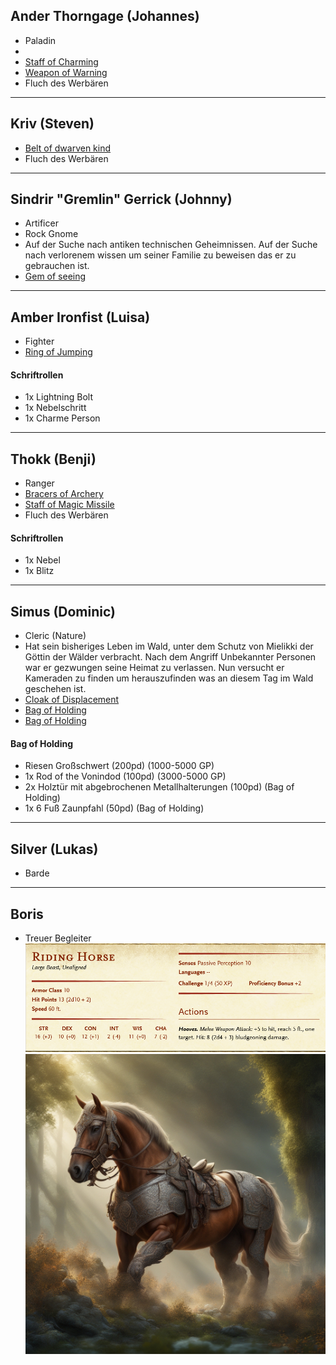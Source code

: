 ## Ander Thorngage (Johannes)
- Paladin
- 
- [Staff of Charming](Effekte/Ausrüstung#Staff%20of%20Charming) 
- [Weapon of Warning](Effekte/Ausrüstung.md#Weapon%20of%20Warning) 
- Fluch des Werbären


---
## Kriv (Steven)
- [Belt of dwarven kind](Effekte/Ausrüstung#Belt%20of%20dwarven%20kind) 
- Fluch des Werbären

---
## Sindrir "Gremlin" Gerrick (Johnny)
- Artificer
- Rock Gnome
- Auf der Suche nach antiken technischen Geheimnissen. Auf der Suche nach verlorenem wissen um seiner Familie zu beweisen das er zu gebrauchen ist.
- [Gem of seeing](Effekte/Ausrüstung#Gem%20of%20Seeing) 

---
## Amber Ironfist (Luisa)
- Fighter
- [Ring of Jumping](Effekte/Ausrüstung.md#Ring%20of%20Jumping) 
#### Schriftrollen
- 1x Lightning Bolt
- 1x Nebelschritt
- 1x Charme Person

---
## Thokk (Benji)
- Ranger
- [Bracers of Archery](Effekte/Ausrüstung.md#Bracers%20of%20Archery) 
- [Staff of Magic Missile](Effekte/Ausrüstung#Staff%20of%20Magic%20Missile) 
- Fluch des Werbären
#### Schriftrollen
- 1x Nebel
- 1x Blitz

---
## Simus (Dominic)
- Cleric (Nature)
- Hat sein bisheriges Leben im Wald, unter dem Schutz von Mielikki der Göttin der Wälder verbracht. Nach dem Angriff Unbekannter Personen war er gezwungen seine Heimat zu verlassen. Nun versucht er Kameraden zu finden um herauszufinden was an diesem Tag im Wald geschehen ist.
- [Cloak of Displacement](Effekte/Ausrüstung.md#Cloak%20of%20Displacement) 
- [Bag of Holding](Effekte/Ausrüstung#Bag%20of%20Holding) 
- [Bag of Holding](Effekte/Ausrüstung#Bag%20of%20Holding) 

#### Bag of Holding
- Riesen Großschwert (200pd) (1000-5000 GP)
- 1x Rod of the Vonindod (100pd) (3000-5000 GP)
- 2x Holztür mit abgebrochenen Metallhalterungen (100pd) (Bag of Holding)
- 1x 6 Fuß Zaunpfahl (50pd) (Bag of Holding)

---
## Silver (Lukas)
- Barde


---
## Boris
- Treuer Begleiter 
![](Bilder/Boris%20Stats.png)
![](Bilder/Boris.jpg)
